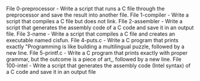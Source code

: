 File 0-preprocessor - Write a script that runs a C file through the preprocessor and save the result into another file.
File 1-compiler - Write a script that compiles a C file but does not link.
FIle 2-assembler - Write a script that generates the assembly code of a C code and save it in an output file.
File 3-name - Write a script that compiles a C file and creates an executable named cisfun.
File 4-puts.c - Write a C program that prints exactly "Programming is like building a multilingual puzzle, followed by a new line.
File 5-printf.c - Write a C program that prints exactly with proper grammar, but the outcome is a piece of art,, followed by a new line.
File 100-intel - Write a script that generates the assembly code (Intel syntax) of a C code and save it in an output file
